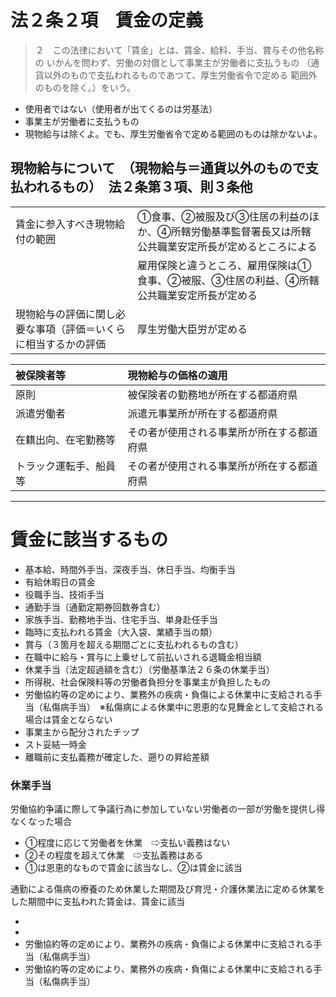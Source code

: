 # 法２条２項　賃金の定義
> ２　この法律において「賃金」とは、賃金、給料、手当、賞与その他名称の
> いかんを問わず、労働の対償として事業主が労働者に支払うもの
> （通貨以外のもので支払われるものであつて、厚生労働省令で定める
> 範囲外のものを除く。）をいう。

- 使用者ではない（使用者が出てくるのは労基法）
- 事業主が労働者に支払うもの
- 現物給与は除くよ。でも、厚生労働省令で定める範囲のものは除かないよ。

## 現物給与について　（現物給与＝通貨以外のもので支払われるもの）　法２条第３項、則３条他
| | |
|:---|:---|
|賃金に参入すべき現物給付の範囲  |①食事、②被服及び③住居の利益のほか、④所轄労働基準監督署長又は所轄公共職業安定所長が定めるところによる
|                           |雇用保険と違うところ、雇用保険は①食事、②被服、③住居の利益、④所轄公共職業安定所長が定める|
|現物給与の評価に関し必要な事項（評価＝いくらに相当するかの評価  |厚生労働大臣労が定める|

|被保険者等|現物給与の価格の適用|
|:---|:---|
|原則       |被保険者の勤務地が所在する都道府県|
|派遣労働者  |派遣元事業所が所在する都道府県|
|在籍出向、在宅勤務等|その者が使用される事業所が所在する都道府県|
|トラック運転手、船員等|その者が使用される事業所が所在する都道府県|

---

# 賃金に該当するもの
- 基本給、時間外手当、深夜手当、休日手当、均衡手当
- 有給休暇日の賃金
- 役職手当、技術手当
- 通勤手当（通勤定期券回数券含む）
- 家族手当、勤務地手当、住宅手当、単身赴任手当
- 臨時に支払われる賃金（大入袋、業績手当の類）
- 賞与（３箇月を超える期間ごとに支払われるもの含む）
- 在職中に給与・賞与に上乗せして前払いされる退職金相当額
- 休業手当（法定超過額を含む）（労働基準法２６条の休業手当）
- 所得税、社会保険料等の労働者負担分を事業主が負担したもの
- 労働協約等の定めにより、業務外の疾病・負傷による休業中に支給される手当（私傷病手当）　※私傷病による休業中に恩恵的な見舞金として支給される場合は賃金とならない
- 事業主から配分されたチップ
- スト妥結一時金
- 離職前に支払義務が確定した、遡りの昇給差額

### 休業手当
労働協約争議に際して争議行為に参加していない労働者の一部が労働を提供し得なくなった場合
- ①程度に応じて労働者を休業　⇨支払い義務はない
- ②その程度を超えて休業　⇨支払義務はある
- ①は恩恵的なもので賃金に該当なし、②は賃金に該当

通勤による傷病の療養のため休業した期間及び育児・介護休業法に定める休業をした期間中に支払われた賃金は、賃金に該当


- 
- 
- 労働協約等の定めにより、業務外の疾病・負傷による休業中に支給される手当（私傷病手当）
- 労働協約等の定めにより、業務外の疾病・負傷による休業中に支給される手当（私傷病手当）
